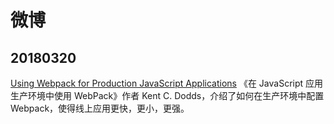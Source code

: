 # 微博

## 20180320

[Using Webpack for Production JavaScript Applications](https://egghead.io/courses/using-webpack-for-production-javascript-applications) 《在 JavaScript 应用生产环境中使用 WebPack》作者 Kent C. Dodds，介绍了如何在生产环境中配置 Webpack，使得线上应用更快，更小，更强。